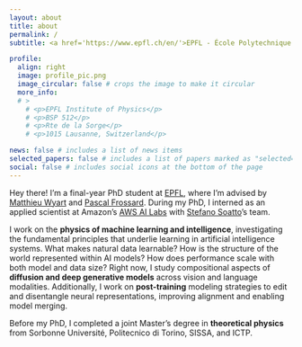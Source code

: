 ```yaml
---
layout: about
title: about
permalink: /
subtitle: <a href='https://www.epfl.ch/en/'>EPFL - École Polytechnique Fédérale de Lausanne</a>

profile:
  align: right
  image: profile_pic.png
  image_circular: false # crops the image to make it circular
  more_info: 
  # >
    # <p>EPFL Institute of Physics</p>
    # <p>BSP 512</p>
    # <p>Rte de la Sorge</p>
    # <p>1015 Lausanne, Switzerland</p>

news: false # includes a list of news items
selected_papers: false # includes a list of papers marked as "selected={true}"
social: false # includes social icons at the bottom of the page
---
```


Hey there! I’m a final-year PhD student at [EPFL](https://www.epfl.ch/en/), where I’m advised by [Matthieu Wyart](https://physics-astronomy.jhu.edu/directory/matthieu-wyart/) and [Pascal Frossard](https://www.epfl.ch/labs/lts4/people/people-current/frossard/). During my PhD, I interned as an applied scientist at Amazon’s [AWS AI Labs](https://aws.amazon.com/) with [Stefano Soatto](https://www.amazon.science/author/stefano-soatto)’s team.

I work on the **physics of machine learning and intelligence**, investigating the fundamental principles that underlie learning in artificial intelligence systems. What makes natural data learnable? How is the structure of the world represented within AI models? How does performance scale with both model and data size? Right now, I study compositional aspects of **diffusion and deep generative models** across vision and language modalities. Additionally, I work on **post-training** modeling strategies to edit and disentangle neural representations, improving alignment and enabling model merging.

Before my PhD, I completed a joint Master’s degree in **theoretical physics** from Sorbonne Université, Politecnico di Torino, SISSA, and ICTP.
